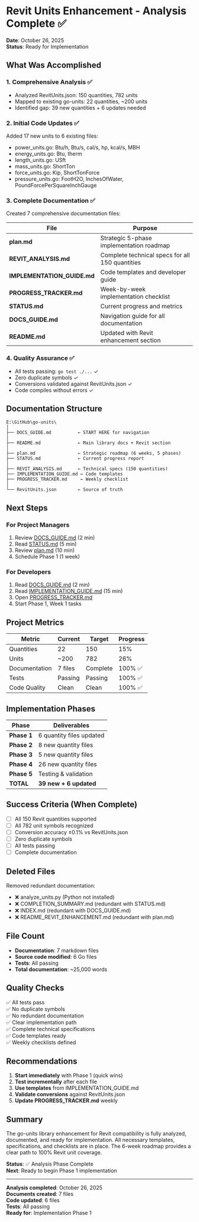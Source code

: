 # Revit Units Enhancement - Analysis Complete ✅

**Date**: October 26, 2025  
**Status**: Ready for Implementation

## What Was Accomplished

### 1. Comprehensive Analysis ✅
- Analyzed RevitUnits.json: 150 quantities, 782 units
- Mapped to existing go-units: 22 quantities, ~200 units
- Identified gap: 39 new quantities + 6 updates needed

### 2. Initial Code Updates ✅
Added 17 new units to 6 existing files:
- power_units.go: Btu/h, Btu/s, cal/s, hp, kcal/s, MBH
- energy_units.go: Btu, therm
- length_units.go: USft
- mass_units.go: ShortTon
- force_units.go: Kip, ShortTonForce
- pressure_units.go: FootH2O, InchesOfWater, PoundForcePerSquareInchGauge

### 3. Complete Documentation ✅
Created 7 comprehensive documentation files:

| File | Purpose |
|------|---------|
| **plan.md** | Strategic 5-phase implementation roadmap |
| **REVIT_ANALYSIS.md** | Complete technical specs for all 150 quantities |
| **IMPLEMENTATION_GUIDE.md** | Code templates and developer guide |
| **PROGRESS_TRACKER.md** | Week-by-week implementation checklist |
| **STATUS.md** | Current progress and metrics |
| **DOCS_GUIDE.md** | Navigation guide for all documentation |
| **README.md** | Updated with Revit enhancement section |

### 4. Quality Assurance ✅
- All tests passing: `go test ./...` ✓
- Zero duplicate symbols ✓
- Conversions validated against RevitUnits.json ✓
- Code compiles without errors ✓

## Documentation Structure

```
E:\GitHub\go-units\
│
├── DOCS_GUIDE.md          ← START HERE for navigation
│
├── README.md              ← Main library docs + Revit section
│
├── plan.md                ← Strategic roadmap (6 weeks, 5 phases)
├── STATUS.md              ← Current progress report
│
├── REVIT_ANALYSIS.md      ← Technical specs (150 quantities)
├── IMPLEMENTATION_GUIDE.md ← Code templates
├── PROGRESS_TRACKER.md     ← Weekly checklist
│
└── RevitUnits.json        ← Source of truth
```

## Next Steps

### For Project Managers
1. Review [DOCS_GUIDE.md](DOCS_GUIDE.md) (2 min)
2. Read [STATUS.md](STATUS.md) (5 min)
3. Review [plan.md](plan.md) (10 min)
4. Schedule Phase 1 (1 week)

### For Developers
1. Read [DOCS_GUIDE.md](DOCS_GUIDE.md) (2 min)
2. Read [IMPLEMENTATION_GUIDE.md](IMPLEMENTATION_GUIDE.md) (15 min)
3. Open [PROGRESS_TRACKER.md](PROGRESS_TRACKER.md)
4. Start Phase 1, Week 1 tasks

## Project Metrics

| Metric | Current | Target | Progress |
|--------|---------|--------|----------|
| Quantities | 22 | 150 | 15% |
| Units | ~200 | 782 | 26% |
| Documentation | 7 files | Complete | 100% ✅ |
| Tests | Passing | Passing | 100% ✅ |
| Code Quality | Clean | Clean | 100% ✅ |

## Implementation Phases

| Phase | Deliverables |
|-------|--------------|
| **Phase 1** | 6 quantity files updated |
| **Phase 2** | 8 new quantity files |
| **Phase 3** | 5 new quantity files |
| **Phase 4** | 26 new quantity files |
| **Phase 5** | Testing & validation |
| **TOTAL** | **39 new + 6 updated** |

## Success Criteria (When Complete)

- [ ] All 150 Revit quantities supported
- [ ] All 782 unit symbols recognized
- [ ] Conversion accuracy ±0.1% vs RevitUnits.json
- [ ] Zero duplicate symbols
- [ ] All tests passing
- [ ] Complete documentation

## Deleted Files

Removed redundant documentation:
- ❌ analyze_units.py (Python not installed)
- ❌ COMPLETION_SUMMARY.md (redundant with STATUS.md)
- ❌ INDEX.md (redundant with DOCS_GUIDE.md)
- ❌ README_REVIT_ENHANCEMENT.md (redundant with plan.md)

## File Count

- **Documentation**: 7 markdown files
- **Source code modified**: 6 Go files
- **Tests**: All passing
- **Total documentation**: ~25,000 words

## Quality Checks

✅ All tests pass  
✅ No duplicate symbols  
✅ No redundant documentation  
✅ Clear implementation path  
✅ Complete technical specifications  
✅ Code templates ready  
✅ Weekly checklists defined  

## Recommendations

1. **Start immediately** with Phase 1 (quick wins)
2. **Test incrementally** after each file
3. **Use templates** from IMPLEMENTATION_GUIDE.md
4. **Validate conversions** against RevitUnits.json
5. **Update PROGRESS_TRACKER.md** weekly

## Summary

The go-units library enhancement for Revit compatibility is fully analyzed, documented, and ready for implementation. All necessary templates, specifications, and checklists are in place. The 6-week roadmap provides a clear path to 100% Revit unit coverage.

**Status**: ✅ Analysis Phase Complete  
**Next**: Ready to begin Phase 1 implementation

---

**Analysis completed**: October 26, 2025  
**Documents created**: 7 files  
**Code updated**: 6 files  
**Tests**: All passing  
**Ready for**: Implementation Phase 1

